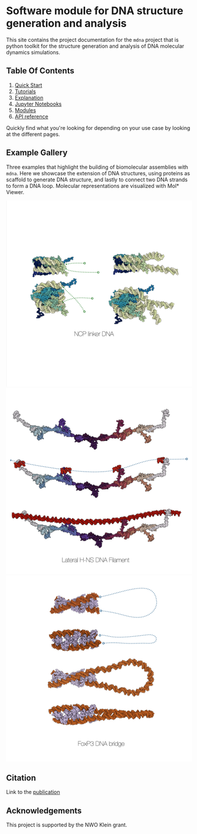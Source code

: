 # Software module for DNA structure generation and analysis


This site contains the project documentation for the
`mdna` project that is python toolkit for the structure generation and analysis of DNA molecular dynamics simulations.
<!-- 
[Build Your Python Project Documentation With MkDocs](
    https://realpython.com/python-project-documentation-with-mkdocs/). -->

<!-- Its aim is to give you a framework to build your
project documentation using Python, MkDocs,
mkdocstrings, and the Material for MkDocs theme. -->


## Table Of Contents

<!-- The documentation follows the best practice for
project documentation as described by Daniele Procida
in the [Diátaxis documentation framework](https://diataxis.fr/)
and consists of four separate parts: -->

1. [Quick Start](tutorials/tutorials-quickstart.md)
2. [Tutorials](index-tutorials.md)
3. [Explanation](explanation/explanation.md)
4. [Jupyter Notebooks](index-notebooks.md)
5. [Modules](index-modules.md)
6. [API reference](index-api.md)

Quickly find what you're looking for depending on
your use case by looking at the different pages.

## Example Gallery
Three examples that highlight the building of biomolecular assemblies with `mdna`. Here we showcase the extension of DNA structures, using proteins as scaffold to generate DNA structure, and lastly to connect two DNA strands to form a DNA loop. Molecular representations are visualized with Mol* Viewer. 
<div class="image-gallery">
  <a href="assets/gallery/image1.png" class="glightbox">
    <img src="assets/gallery/image1.png" alt="Image 1" />
  </a>
  <a href="assets/gallery/image2.png" class="glightbox">
    <img src="assets/gallery/image2.png" alt="Image 2" />
  </a>
  <a href="assets/gallery/image3.png" class="glightbox">
    <img src="assets/gallery/image3.png" alt="Image 3" />
  </a>
</div>



<!-- ## Project Overview

::: mdna -->


## Citation

Link to the [publication](https://www.overleaf.com/project/)


## Acknowledgements

This project is supported by the NWO Klein grant.